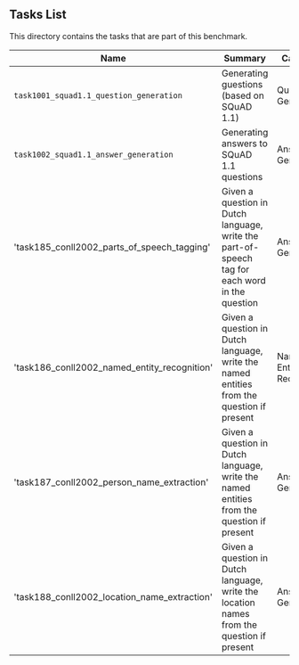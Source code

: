 ## Tasks List 

This directory contains the tasks that are part of this benchmark. 


Name | Summary | Category
---- | ----------- | --------
`task1001_squad1.1_question_generation` | Generating guestions (based on SQuAD 1.1) | Question Generation  
`task1002_squad1.1_answer_generation` | Generating answers to SQuAD 1.1 questions | Answer Generation
'task185_conll2002_parts_of_speech_tagging' | Given a question in Dutch language, write the part-of-speech tag for each word in the question | Answer Generation
'task186_conll2002_named_entity_recognition' | Given a question in Dutch language, write the named entities from the question if present | Named Entity Recognition
'task187_conll2002_person_name_extraction' | Given a question in Dutch language, write the named entities from the question if present | Answer Generation
'task188_conll2002_location_name_extraction' | Given a question in Dutch language, write the location names from the question if present | Answer Generation